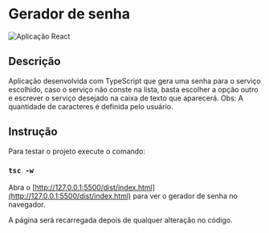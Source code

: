 # Gerador de senha

![Aplicação React](http://www.novavidacopacabana.com.br/imgs/geradorSenha.jpg)

## Descrição

Aplicação desenvolvida com TypeScript que gera uma senha para o serviço escolhido, caso o serviço não conste na lista, basta escolher a opção outro e escrever o serviço desejado na caixa de texto que aparecerá.
Obs: A quantidade de caracteres é definida pelo usuário.

## Instrução

Para testar o projeto execute o comando:

### `tsc -w`

Abra o [http://127.0.0.1:5500/dist/index.html](http://127.0.0.1:5500/dist/index.html) para ver o gerador de senha no navegador.

A página será recarregada depois de qualquer alteração no código.
